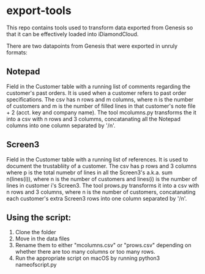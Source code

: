 # export-tools

This repo contains tools used to transform data exported from Genesis so that it can be effectively loaded into iDiamondCloud. 

There are two datapoints from Genesis that were exported in unruly formats:
## Notepad 
Field in the Customer table with a running list of comments regarding the customer's past orders. It is used when a customer refers to past order specifications. The csv has n rows and m columns, where n is the number of customers and m is the number of filled lines in that customer's note file + 2 (acct. key and company name). The tool mcolumns.py transforms the it into a csv with n rows and 3 columms, concatanating all the Notepad columns into one column separated by '/n'.   
## Screen3 
Field in the Customer table with a running list of references. It is used to document the trustabliity of a customer. The csv has p rows and 3 columns where p is the total numebr of lines in all the Screen3's a.k.a. sum n(lines(i)), where n is the number of customers and lines(i) is the number of lines in customer i's Screen3. The tool prows.py transforms it into a csv with n rows and 3 columns, where n is the number of customers, concatanating each customer's extra Screen3 rows into one column separated by '/n'.   

## Using the script:
1. Clone the folder
2. Move in the data files
3. Rename them to either "mcolumns.csv" or "prows.csv" depending on whether there are too many columns or too many rows. 
4. Run the appropriate script on macOS by running 
  python3 nameofscript.py 

